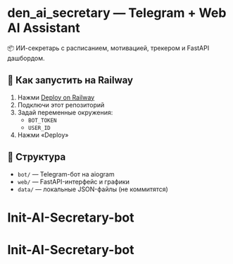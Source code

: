 # den_ai_secretary — Telegram + Web AI Assistant

📦 ИИ-секретарь с расписанием, мотивацией, трекером и FastAPI дашбордом.

## 🚀 Как запустить на Railway

1. Нажми [Deploy on Railway](https://railway.app/new)
2. Подключи этот репозиторий
3. Задай переменные окружения:
   - `BOT_TOKEN`
   - `USER_ID`
4. Нажми «Deploy»

## 📁 Структура

- `bot/` — Telegram-бот на aiogram
- `web/` — FastAPI-интерфейс и графики
- `data/` — локальные JSON-файлы (не коммитятся)
# Init-AI-Secretary-bot
# Init-AI-Secretary-bot
